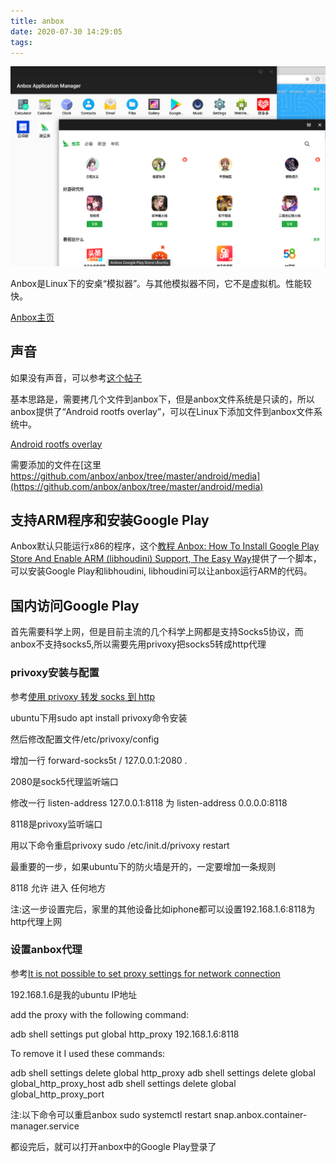 ```yaml
---
title: anbox
date: 2020-07-30 14:29:05
tags:
---
```


![anbox](/myimages/anbox_1.png "anbox")

Anbox是Linux下的安桌“模拟器”。与其他模拟器不同，它不是虚拟机。性能较快。

[Anbox主页](https://anbox.io/)

## 声音

如果没有声音，可以参考[这个帖子](https://github.com/anbox/anbox/issues/904)

基本思路是，需要拷几个文件到anbox下，但是anbox文件系统是只读的，所以anbox提供了“Android rootfs overlay”，可以在Linux下添加文件到anbox文件系统中。

[Android rootfs overlay](https://docs.anbox.io/userguide/advanced/rootfs_overlay.html)

需要添加的文件在[这里 https://github.com/anbox/anbox/tree/master/android/media](https://github.com/anbox/anbox/tree/master/android/media)

## 支持ARM程序和安装Google Play

Anbox默认只能运行x86的程序，这个[教程 Anbox: How To Install Google Play Store And Enable ARM (libhoudini) Support, The Easy Way](https://www.linuxuprising.com/2018/07/anbox-how-to-install-google-play-store.html)提供了一个脚本，可以安装Google Play和libhoudini, libhoudini可以让anbox运行ARM的代码。

## 国内访问Google Play

首先需要科学上网，但是目前主流的几个科学上网都是支持Socks5协议，而anbox不支持socks5,所以需要先用privoxy把socks5转成http代理

### privoxy安装与配置

参考[使用 privoxy 转发 socks 到 http](http://einverne.github.io/post/2018/03/privoxy-forward-socks-to-http.html)

ubuntu下用sudo apt install privoxy命令安装

然后修改配置文件/etc/privoxy/config

增加一行
forward-socks5t / 127.0.0.1:2080 .

2080是sock5代理监听端口

修改一行
listen-address 127.0.0.1:8118
为
listen-address 0.0.0.0:8118

8118是privoxy监听端口

用以下命令重启privoxy
sudo /etc/init.d/privoxy restart

最重要的一步，如果ubuntu下的防火墙是开的，一定要增加一条规则

8118 允许 进入 任何地方

注:这一步设置完后，家里的其他设备比如iphone都可以设置192.168.1.6:8118为http代理上网

### 设置anbox代理

参考[It is not possible to set proxy settings for network connection](https://github.com/anbox/anbox/issues/398)

192.168.1.6是我的ubuntu IP地址

add the proxy with the following command:

adb shell settings put global http_proxy 192.168.1.6:8118

To remove it I used these commands:

adb shell settings delete global http_proxy
adb shell settings delete global global_http_proxy_host
adb shell settings delete global global_http_proxy_port

注:以下命令可以重启anbox
sudo systemctl restart snap.anbox.container-manager.service

都设完后，就可以打开anbox中的Google Play登录了
